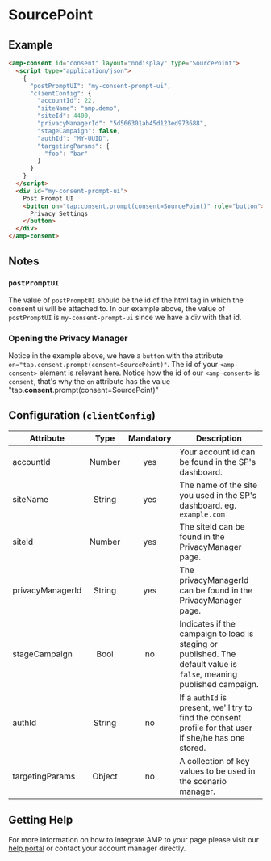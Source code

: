 <!---
Copyright 2019 The AMP HTML Authors. All Rights Reserved.

Licensed under the Apache License, Version 2.0 (the "License");
you may not use this file except in compliance with the License.
You may obtain a copy of the License at

      http://www.apache.org/licenses/LICENSE-2.0

Unless required by applicable law or agreed to in writing, software
distributed under the License is distributed on an "AS-IS" BASIS,
WITHOUT WARRANTIES OR CONDITIONS OF ANY KIND, either express or implied.
See the License for the specific language governing permissions and
limitations under the License.
-->

# SourcePoint

## Example

```html
<amp-consent id="consent" layout="nodisplay" type="SourcePoint">
  <script type="application/json">
    {
      "postPromptUI": "my-consent-prompt-ui",
      "clientConfig": {
        "accountId": 22,
        "siteName": "amp.demo",
        "siteId": 4400,
        "privacyManagerId": "5d566301ab45d123ed973688",
        "stageCampaign": false,
        "authId": "MY-UUID",
        "targetingParams": {
          "foo": "bar"
        }
      }
    }
  </script>
  <div id="my-consent-prompt-ui">
    Post Prompt UI
    <button on="tap:consent.prompt(consent=SourcePoint)" role="button">
      Privacy Settings
    </button>
  </div>
</amp-consent>
```

## Notes

### `postPromptUI`

The value of `postPromptUI` should be the id of the html tag in which the
consent ui will be attached to. In our example above, the value of
`postPromptUI` is `my-consent-prompt-ui` since we have a div with that id.

### Opening the Privacy Manager

Notice in the example above, we have a `button` with the attribute
`on="tap.consent.prompt(consent=SourcePoint)"`. The id of your `<amp-consent>`
element is relevant here. Notice how the id of our `<amp-consent>` is `consent`,
that's why the `on` attribute has the value
"tap.**consent**.prompt(consent=SourcePoint)"

## Configuration (`clientConfig`)

| Attribute        |  Type  | Mandatory | Description                                                                                                          |
| ---------------- | :----: | :-------: | -------------------------------------------------------------------------------------------------------------------- |
| accountId        | Number |    yes    | Your account id can be found in the SP's dashboard.                                                                  |
| siteName         | String |    yes    | The name of the site you used in the SP's dashboard. eg. `example.com`                                               |
| siteId           | Number |    yes    | The siteId can be found in the PrivacyManager page.                                                                  |
| privacyManagerId | String |    yes    | The privacyManagerId can be found in the PrivacyManager page.                                                        |
| stageCampaign    |  Bool  |    no     | Indicates if the campaign to load is staging or published. The default value is `false`, meaning published campaign. |
| authId           | String |    no     | If a `authId` is present, we'll try to find the consent profile for that user if she/he has one stored.              |
| targetingParams  | Object |    no     | A collection of key values to be used in the scenario manager.                                                       |

## Getting Help

For more information on how to integrate AMP to your page please visit our
[help portal](http://help.sourcepoint.com/en) or contact your account manager
directly.
